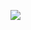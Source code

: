 ![](https://www.nta.go.jp/tmp/f2347ee1-b54a-401a-a691-07296c11de0d/images/0b795af18add4bc380df96db958bf1ce8096c410f39ef44d0844ce39a1e0f883.jpg)
